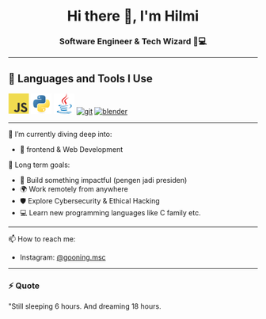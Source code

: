 <h1 align="center">Hi there 👋, I'm Hilmi</h1>
<h3 align="center">Software Engineer & Tech Wizard 🧠💻</h3>

---

<h2>🚀 Languages and Tools I Use</h2>
<p>
<a target="_blank" href="https://raw.githubusercontent.com/devicons/devicon/master/icons/javascript/javascript-original.svg" style="display: inline-block;"><img src="https://raw.githubusercontent.com/devicons/devicon/master/icons/javascript/javascript-original.svg" alt="javascript" width="42" height="42" /></a>
<a target="_blank" href="https://raw.githubusercontent.com/devicons/devicon/master/icons/python/python-original.svg" style="display: inline-block;"><img src="https://raw.githubusercontent.com/devicons/devicon/master/icons/python/python-original.svg" alt="python" width="42" height="42" /></a>
<a target="_blank" href="https://raw.githubusercontent.com/devicons/devicon/master/icons/java/java-original.svg" style="display: inline-block;"><img src="https://raw.githubusercontent.com/devicons/devicon/master/icons/java/java-original.svg" alt="java" width="42" height="42" /></a>
<a target="_blank" href="https://www.vectorlogo.zone/logos/git-scm/git-scm-icon.svg" style="display: inline-block;"><img src="https://www.vectorlogo.zone/logos/git-scm/git-scm-icon.svg" alt="git" width="42" height="42" /></a>
<a target="_blank" href="https://download.blender.org/branding/community/blender_community_badge_white.svg" style="display: inline-block;"><img src="https://download.blender.org/branding/community/blender_community_badge_white.svg" alt="blender" width="42" height="42" /></a>
</p>

---

🌱 I’m currently diving deep into:   
- 💾 frontend & Web Development  

🚀 Long term goals:  
- 🎯 Build something impactful (pengen jadi presiden)  
- 🌍 Work remotely from anywhere  
- 🛡️ Explore Cybersecurity & Ethical Hacking  
- 💻 Learn new programming languages like C family etc.

---

📫 How to reach me:  
- Instagram: [@gooning.msc](https://www.instagram.com/gooning.msc/)

---

### ⚡ Quote  
"Still sleeping 6 hours. And dreaming 18 hours.
